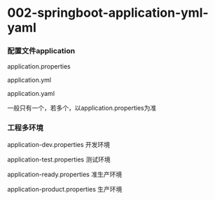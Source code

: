 # 002-springboot-application-yml-yaml
 
 ### 配置文件application
 
application.properties
 
application.yml 

application.yaml

一般只有一个，若多个，以application.properties为准

 ### 工程多环境
 
application-dev.properties
开发环境
 
application-test.properties 
测试环境
 
application-ready.properties
准生产环境
 
application-product.properties
生产环境
